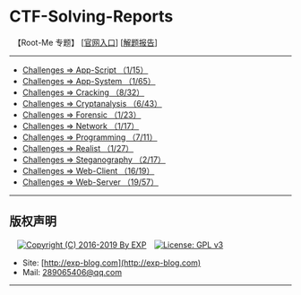 # CTF-Solving-Reports
　【Root-Me 专题】 [[官网入口](https://www.root-me.org/)] [[解题报告](http://exp-blog.com/2019/01/02/pid-2597/)]

------

- [Challenges => App-Script （1/15）](https://github.com/lyy289065406/CTF-Solving-Reports/tree/master/rootme/App-Script)
- [Challenges => App-System （1/65）](https://github.com/lyy289065406/CTF-Solving-Reports/tree/master/rootme/App-System)
- [Challenges => Cracking （8/32）](https://github.com/lyy289065406/CTF-Solving-Reports/tree/master/rootme/Cracking)
- [Challenges => Cryptanalysis （6/43）](https://github.com/lyy289065406/CTF-Solving-Reports/tree/master/rootme/Cryptanalysis)
- [Challenges => Forensic （1/23）](https://github.com/lyy289065406/CTF-Solving-Reports/tree/master/rootme/Forensic)
- [Challenges => Network （1/17）](https://github.com/lyy289065406/CTF-Solving-Reports/tree/master/rootme/Network)
- [Challenges => Programming （7/11）](https://github.com/lyy289065406/CTF-Solving-Reports/tree/master/rootme/Programming)
- [Challenges => Realist （1/27）](https://github.com/lyy289065406/CTF-Solving-Reports/tree/master/rootme/Realist)
- [Challenges => Steganography （2/17）](https://github.com/lyy289065406/CTF-Solving-Reports/tree/master/rootme/Steganography)
- [Challenges => Web-Client （16/19） ](https://github.com/lyy289065406/CTF-Solving-Reports/tree/master/rootme/Web-Client)
- [Challenges => Web-Server （19/57）](https://github.com/lyy289065406/CTF-Solving-Reports/tree/master/rootme/Web-Server)


------

## 版权声明

　[![Copyright (C) 2016-2019 By EXP](https://img.shields.io/badge/Copyright%20(C)-2016~2019%20By%20EXP-blue.svg)](http://exp-blog.com)　[![License: GPL v3](https://img.shields.io/badge/License-GPL%20v3-blue.svg)](https://www.gnu.org/licenses/gpl-3.0)
  

- Site: [http://exp-blog.com](http://exp-blog.com) 
- Mail: <a href="mailto:289065406@qq.com?subject=[EXP's Github]%20Your%20Question%20（请写下您的疑问）&amp;body=What%20can%20I%20help%20you?%20（需要我提供什么帮助吗？）">289065406@qq.com</a>


------

